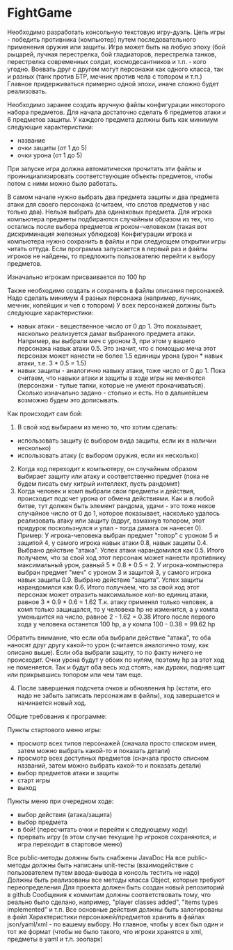 # FightGame
Необходимо разработать консольную текстовую игру-дуэль.
Цель игры - победить противника (компьютер) путем последовательного применения оружия или защиты.
Игра может быть на любую эпоху (бой рыцарей, лучная перестрелка, бой гладиаторов, перестрелка танков, перестрелка современных солдат, космодесантников и т.п. - кого угодно. Воевать друг с другом могут персонажи как одного класса, так и разных (танк против БТР, мечник против чела с топором и т.п.) Главное придерживаться примерно одной эпохи, иначе сложно будет реализовать.

Необходимо заранее создать вручную файлы конфигурации некоторого набора предметов. Для начала достаточно сделать 6 предметов атаки и 6 предметов защиты.
У каждого предмета должны быть как минимум следующие характеристики:
- название
- очки защиты (от 1 до 5)
- очки урона (от 1 до 5)

При запуске игра должна автоматически прочитать эти файлы и проинициализировать соответствующие объекты предметов, чтобы потом с ними можно было работать.

В самом начале нужно выбрать два предмета защиты и два предмета атаки для своего персонажа (считаем, что слотов предметов у нас только два). Нельзя выбрать два одинаковых предмета.
Для игрока компьютера предметы подбираются случайным образом из тех, что остались после выбора предметов игроком-человеком (такая вот дискриминация железных ублюдков)
Конфигурации игрока и компьютера нужно сохранить в файлы и при следующем открытии игры читать оттуда. Если программа запускается в первый раз и файлы игроков не найдены, то предложить пользователю перейти к выбору предметов.

Изначально игрокам присваивается по 100 hp

Также необходимо создать и сохранить в файлы описания персонажей. Надо сделать минимум 4 разных персонажа (например, лучник, мечник, копейщик и чел с топором)
У всех персонажей должны быть следующие характеристики:
- навык атаки - вещественное число от 0 до 1. Это показывает, насколько реализуется дамаг выбранного предмета атаки. Например, вы выбрали меч с уроном 3, при этом у вашего персонажа навык атаки 0.5. Это значит, что с помощью меча этот персонаж может нанести не более 1.5 единицы урона (урон * навык атаки, т.е. 3 * 0.5 = 1.5)
- навык защиты - аналогично навыку атаки, тоже число от 0 до 1.
Пока считаем, что навыки атаки и защиты в ходе игры не меняются (персонажи - тупые тапки, которые не умеют прокачиваться). Сколько изначально задано - столько и есть. Но в дальнейшем возможно будем это дописывать.

Как происходит сам бой:

1. В свой ход выбираем из меню то, что хотим сделать:
- использовать защиту (с выбором вида защиты, если их в наличии несколько)
- использовать атаку (с выбором оружия, если их несколько)
2. Когда ход переходит к компьютеру, он случайным образом выбирает защиту или атаку и соответственно предмет (пока не будем писать ему хитрый интеллект, пусть рандомит)
3. Когда человек и комп выбрали свои предметы и действия, происходит подсчет урона от обмена действиями. Как и в любой битве, тут должен быть элемент рандома, удачи - это тоже некое случайное число от 0 до 1, которое показывает, насколько удалось реализовать атаку или защиту (вдруг, взмахнув топором, этот придурок поскользнулся и упал - тогда дамага он нанесет 0).
Пример:
У игрока-человека выбран предмет "топор" с уроном 5 и защитой 4, у самого игрока навык атаки 0.8, навык защиты 0.4. Выбрано действие "атака". Успех атаки нарандомился как 0.5. Итого получаем, что за свой ход этот персонаж может нанести противнику максимальный урон, равный 5 * 0.8 * 0.5 = 2. 
У игрока-компьютера выбран предмет "меч" с уроном 3 и защитой 3, у самого игрока навык защиты 0.9. Выбрано действие "защита". Успех защиты нарандомился как 0.6. Итого получаем, что за свой ход этот персонаж может отразить максимальное кол-во единиц атаки, равное 3 * 0.9 * 0.6 = 1.62
Т.к. атаку применял только человек, а комп только защищался, то у человека hp не изменится, а у компа уменьшится на число, равное 2 - 1.62 = 0.38
Итого после первого хода у человека останется 100 hp, а у компа 100 - 0.38 = 99.62 hp

Обратить внимание, что если оба выбрали действие "атака", то оба наносят друг другу какой-то урон (считается аналогично тому, как описано выше).
Если оба выбрали защиту, то по факту ничего не происходит. Очки урона будут у обоих по нулям, поэтому hp за этот ход не поменяется. Так и будут оба весь ход стоять, как дураки, подняв щит или прикрывшись топором или чем там еще.

4. После завершения подсчета очков и обновления hp (кстати, его надо не забыть записать персонажам в файлы), ход завершается и начинается новый ход.

Общие требования к программе:

Пункты стартового меню игры:
- просмотр всех типов персонажей (сначала просто списком имен, затем можно выбрать какой-то и показать детали)
- просмотр всех доступных предметов (сначала просто списком названий, затем можно выбрать какой-то и показать детали)
- выбор предметов атаки и защиты
- старт игры
- выход

Пункты меню при очередном ходе:
- выбор действия (атака/защита)
- выбор предмета
- в бой! (пересчитать очки и перейти к следующему ходу)
- прервать игру (в этом случае текущие hp игроков сохраняются, и игра переходит в стартовое меню)

Все public-методы должны быть снабжены JavaDoc
На все public-методы должны быть написаны unit-тесты (взаимодействие с пользователем путем ввода-вывода в консоль тестить не надо)
Должны быть реализованы все методы класса Object, которые требуют переопределения
Для проекта должен быть создан новый репозиторий в github
Сообщения к коммитам должны соответствовать тому, что реально было сделано, например, "player classes added", "items types implemented" и т.п.
Все основные действия должны быть залогированы в файл
Характеристики персонажей/предметов хранить в файлах json/yaml/xml - по вашему выбору. Но главное, чтобы у всех был один и тот же формат (чтобы не было такого, что игроки хранятся в xml, предметы в yaml и т.п. зоопарк)
